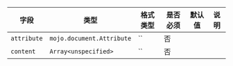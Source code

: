 | 字段 | 类型 | 格式类型 | 是否必须 | 默认值 | 说明 |
|---|---|---|---|---|---|
| `attribute` | `mojo.document.Attribute` | `` | 否 |  |
| `content` | `Array<unspecified>` | `` | 否 |  |
